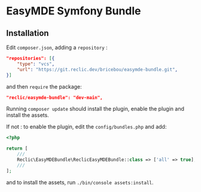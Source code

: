 # EasyMDE Symfony Bundle

## Installation

Edit `composer.json`, adding a `repository` :

```json
"repositories": [{
    "type": "vcs",
    "url": "https://git.reclic.dev/bricebou/easymde-bundle.git",
}]
```

and then `require` the package:

```json
"reclic/easymde-bundle": "dev-main",
```

Running `composer update` should install the plugin, enable the plugin and install the assets.

If not : to enable the plugin, edit the `config/bundles.php` and add:

```php
<?php

return [
    ///
    Reclic\EasyMDEBundle\ReclicEasyMDEBundle::class => ['all' => true],
    ///
];

```

and to install the assets, run `./bin/console assets:install`.